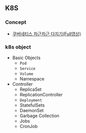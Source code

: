## K8S
### Concept
* [쿠버네티스 차근차근 다지기(Full영상)](https://www.youtube.com/watch?v=l42GttmnnZ4)
### k8s object
* Basic Objects
  * ``Pod``
  * ``Service``
  * ``Volume``
  * Namespace
* Controller
  * ReplicaSet
  * ReplicationController
  * ``Deployment``
  * StatefulSets
  * DaemonSet
  * Garbage Collection
  * Jobs
  * CronJob

